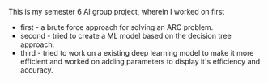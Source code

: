 This is my semester 6 AI group project, wherein I worked on first 
- first - a brute force approach for solving an ARC problem. 
- second - tried to create a ML model based on the decision tree approach.
- third - tried to work on a existing deep learning model to make it more efficient and worked on adding parameters to display it's efficiency and accuracy.
